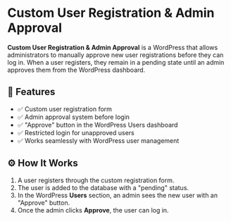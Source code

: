 # Custom User Registration & Admin Approval

**Custom User Registration & Admin Approval** is a WordPress  that allows administrators to manually approve new user registrations before they can log in. When a user registers, they remain in a pending state until an admin approves them from the WordPress dashboard.

## 🚀 Features

- ✅ Custom user registration form
- ✅ Admin approval system before login
- ✅ "Approve" button in the WordPress Users dashboard
- ✅ Restricted login for unapproved users
- ✅ Works seamlessly with WordPress user management

## ⚙️ How It Works

1. A user registers through the custom registration form.
2. The user is added to the database with a "pending" status.
3. In the WordPress **Users** section, an admin sees the new user with an "Approve" button.
4. Once the admin clicks **Approve**, the user can log in.
